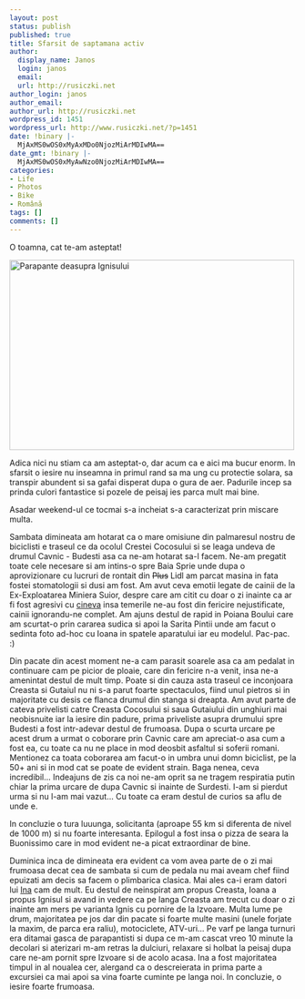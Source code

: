 ```yaml
---
layout: post
status: publish
published: true
title: Sfarsit de saptamana activ
author:
  display_name: Janos
  login: janos
  email: 
  url: http://rusiczki.net
author_login: janos
author_email: 
author_url: http://rusiczki.net
wordpress_id: 1451
wordpress_url: http://www.rusiczki.net/?p=1451
date: !binary |-
  MjAxMS0wOS0xMyAxMDo0NjozMiArMDIwMA==
date_gmt: !binary |-
  MjAxMS0wOS0xMyAwNzo0NjozMiArMDIwMA==
categories:
- Life
- Photos
- Bike
- Română
tags: []
comments: []
---
```

<p>O toamna, cat te-am asteptat!</p>
<p><a href="http://www.flickr.com/photos/janos/6138225670/" title="Parapante deasupra Ignisului"><img src="http://farm7.static.flickr.com/6089/6138225670_c315bfc9fb.jpg" width="500" height="334" alt="Parapante deasupra Ignisului"></a></p>
<p>Adica nici nu stiam ca am asteptat-o, dar acum ca e aici ma bucur enorm. In sfarsit o iesire nu inseamna in primul rand sa ma ung cu protectie solara, sa transpir abundent si sa gafai disperat dupa o gura de aer. Padurile incep sa prinda culori fantastice si pozele de peisaj ies parca mult mai bine.</p>
<p>Asadar weekend-ul ce tocmai s-a incheiat s-a caracterizat prin miscare multa.</p>
<p>Sambata dimineata am hotarat ca o mare omisiune din palmaresul nostru de biciclisti e traseul ce da ocolul Crestei Cocosului si se leaga undeva de drumul Cavnic - Budesti asa ca ne-am hotarat sa-l facem. Ne-am pregatit toate cele necesare si am intins-o spre Baia Sprie unde dupa o aprovizionare cu lucruri de rontait din <del>Plus</del> Lidl am parcat masina in fata fostei stomatologii si dusi am fost. Am avut ceva emotii legate de cainii de la Ex-Exploatarea Miniera Suior, despre care am citit cu doar o zi inainte ca ar fi fost agresivi cu <a href="http://tivadar-emanuel.blogspot.com/">cineva</a> insa temerile ne-au fost din fericire nejustificate, cainii ignorandu-ne complet. Am ajuns destul de rapid in Poiana Boului care am scurtat-o prin cararea sudica si apoi la Sarita Pintii unde am facut o sedinta foto ad-hoc cu Ioana in spatele aparatului iar eu modelul. Pac-pac. :)</p>
<p>Din pacate din acest moment ne-a cam parasit soarele asa ca am pedalat in continuare cam pe picior de ploaie, care din fericire n-a venit, insa ne-a amenintat destul de mult timp. Poate si din cauza asta traseul ce inconjoara Creasta si Gutaiul nu ni s-a parut foarte spectaculos, fiind unul pietros si in majoritate cu desis ce flanca drumul din stanga si dreapta. Am avut parte de cateva privelisti catre Creasta Cocosului si saua Gutaiului din unghiuri mai neobisnuite iar la iesire din padure, prima priveliste asupra drumului spre Budesti a fost intr-adevar destul de frumoasa. Dupa o scurta urcare pe acest drum a urmat o coborare prin Cavnic care am apreciat-o asa cum a fost ea, cu toate ca nu ne place in mod deosbit asfaltul si soferii romani. Mentionez ca toata coborarea am facut-o in umbra unui domn biciclist, pe la 50+ ani si in mod cat se poate de evident strain. Baga nenea, ceva incredibil... Indeajuns de zis ca noi ne-am oprit sa ne tragem respiratia putin chiar la prima urcare de dupa Cavnic si inainte de Surdesti. I-am si pierdut urma si nu l-am mai vazut... Cu toate ca eram destul de curios sa aflu de unde e.</p>
<p>In concluzie o tura luuunga, solicitanta (aproape 55 km si diferenta de nivel de 1000 m) si nu foarte interesanta. Epilogul a fost insa o pizza de seara la Buonissimo care in mod evident ne-a picat extraordinar de bine.</p>
<p>Duminica inca de dimineata era evident ca vom avea parte de o zi mai frumoasa decat cea de sambata si cum de pedala nu mai aveam chef fiind epuizati am decis sa facem o plimbarica clasica. Mai ales ca-i eram datori lui <a href="http://www.flickr.com/photos/janos/sets/72157603557746550/">Ina</a> cam de mult. Eu destul de neinspirat am propus Creasta, Ioana a propus Ignisul si avand in vedere ca pe langa Creasta am trecut cu doar o zi inainte am mers pe varianta Ignis cu pornire de la Izvoare. Multa lume pe drum, majoritatea pe jos dar din pacate si foarte multe masini (unele forjate la maxim, de parca era raliu), motociclete, ATV-uri... Pe varf pe langa turnuri era ditamai gasca de parapantisti si dupa ce m-am cascat vreo 10 minute la decolari si aterizari m-am retras la dulciuri, relaxare si holbat la peisaj dupa care ne-am pornit spre Izvoare si de acolo acasa. Ina a fost majoritatea timpul in al noualea cer, alergand ca o descreierata in prima parte a excursiei ca mai apoi sa vina foarte cuminte pe langa noi. In concluzie, o iesire foarte frumoasa.</p>
